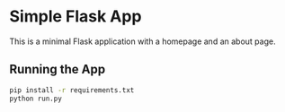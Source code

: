 # Simple Flask App

This is a minimal Flask application with a homepage and an about page.

## Running the App

```bash
pip install -r requirements.txt
python run.py
